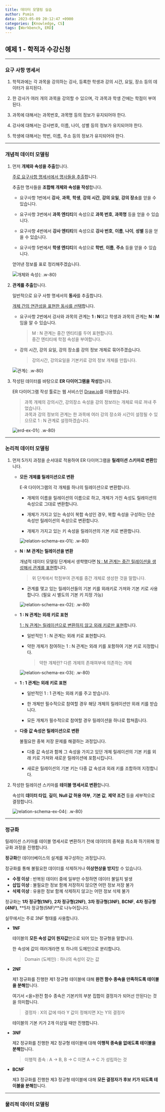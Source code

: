 ```yaml
---
title: 데이터 모델링 실습
author: Psmin
data: 2023-05-09 20:12:47 +0900
categories: [Knowledge, CS]
tags: [Workbench, ERD]
---
```


## 예제 1 - 학적과 수강신청

---

### 요구 사항 명세서

1. 학적과에는 각 과목을 강의하는 강사, 등록한 학생과 강의 시간, 요일, 장소 등의 데이터가 유지된다.

2. 한 강사가 여러 개의 과목을 강의할 수 있으며, 각 과목과 학생 간에는 학점이 부여된다.

3. 과목에 대해서는 과목번호, 과목명 등의 정보가 유지되어야 한다.

4. 강사에 대해서는 강사번호, 이름, 나이, 성별 등의 정보가 유지되어야 한다.

5. 학생에 대해서는 학번, 이름, 주소 등의 정보가 유지되어야 한다.

---

### 개념적 데이터 모델링

1. 먼저 **개체와 속성을 추출**합니다.

   <u>주로 요구사항 명세서에서 명사들을 추출</u>합니다.

   추출한 명사들을 **조합해 개체와 속성을 작성**합니다.

   - 요구사항 1번에서 **강사**, **과목**, **학생**, **강의 시간**, **강의 요일**, **강의 장소**를 얻을 수 있습니다.

   - 요구사항 3번에서 **과목 엔티티**의 속성으로 **과목 번호**, **과목명** 등을 얻을 수 있습니다.

   - 요구사항 4번에서 **강사 엔티티**의 속성으로 **강사 번호**, **이름**, **나이**, **성별** 등을 얻을 수 있습니다.

   - 요구사항 5번에서 **학생 엔티티**의 속성으로 **학번**, **이름**, **주소** 등을 얻을 수 있습니다.

   얻어낸 정보를 표로 정리해주겠습니다.

   ![개체와 속성](/assets/img/conceptual-ex-01.png){: .w-80}

2. **관계를 추출**합니다.

   일반적으로 요구 사항 명세서의 **동사**를 추출합니다.

   <u>개체 간의 연관성을 표현한 동사를 선택</u>합니다.

   - 요구사항 2번에서 강사와 과목의 관계는 **1 : N**이고 학생과 과목의 관계는 **N : M**임을 알 수 있습니다.

     > M : N 관계는 중간 엔티티를 두어 표현합니다.  
     > 중간 엔티티에 학점 속성을 부여합니다.

   - 강의 시간, 강의 요일, 강의 장소를 강의 정보 개체로 묶어주겠습니다.

     > 강의시간, 강의요일을 기본키로 강의 정보 개체를 만듭니다.

   ![관계](/assets/img/logical-ex-01.png){: .w-80}

3. 작성된 데이터를 바탕으로 **ER 다이어그램을 작성**합니다.

   ER 다이어그램 작성 툴로는 웹 서비스인 [Draw.io](https://app.diagrams.net/)를 이용했습니다.

   > 과목 개체의 강의시간, 강의장소 속성을 강의 정보라는 개체로 따로 꺼내 주었습니다.  
   > 과목과 강의 정보의 관계는 한 과목에 여러 강의 장소와 시간이 설정될 수 있으므로 1 : N 관계로 설정하겠습니다.

   ![erd-ex-01](/assets/img/erd-ex-01.png){: .w-80}

---

### 논리적 데이터 모델링

1. 먼저 5가지 과정을 순서대로 적용하여 ER 다이어그램을 **릴레이션 스키마로 변환**합니다.

   - **모든 개체를 릴레이션으로 변환**

     E-R 다이어그램의 각 개체를 하나의 릴레이션으로 변환합니다.

     - 개체의 이름을 릴레이션의 이름으로 하고, 개체가 가진 속성도 릴레이션의 속성으로 그대로 변환합니다.

     - 개체가 가지고 있는 속성이 복합 속성인 경우, 복합 속성을 구성하는 단순 속성만 릴레이션의 속성으로 변환합니다.

     - 개체가 가지고 있는 키 속성을 릴레이션의 기본 키로 변환합니다.

     ![relation-schema-ex-01](/assets/img/relation-schema-ex-01.png){: .w-80}

   - **N : M 관계는 릴레이션을 변환**

     개념적 데이터 모델링 단계에서 생햑했다면 <u>N : M 관계는 중간 릴레이션을 생성해서 관계를 표현</u>합니다.

     > 위 단계에서 학점부여 관계를 중간 개체로 생성한 것을 말합니다.

     - 관계를 맺고 있는 릴레이션들의 기본 키를 외래키로 가져와 기본 키로 사용합니다.
       (필요 시 별도의 기본 키 지정 가능)

     ![relation-schema-ex-02](/assets/img/relation-schema-ex-02.png){: .w-80}

   - **1 : N 관계는 외래 키로 표현**

     <u>1 : N 관계는 릴레이션으로 변환하지 않고 외래 키로만 표현</u>합니다.

     - 일반적인 1 : N 관계는 외래 키로 표현합니다.

     - 약한 개체가 참여하는 1 : N 관계는 외래 키를 포함하여 기본 키로 지정합니다.

       > 약한 걔체란?
       > 다른 개체의 존재여부에 의존하는 개체

     ![relation-schema-ex-03](/assets/img/relation-schema-ex-03.png){: .w-80}

   - **1 : 1 관계는 외래 키로 표현**

     - 일반적인 1 : 1 관계는 외래 키를 주고 받습니다.

     - 한 개체만 필수적으로 참여할 경우 해당 개체의 릴레이션만 외래 키를 받습니다.

     - 모든 개체가 필수적으로 참여할 경우 릴레이션을 하나로 합쳐줍니다.

   - **다중 값 속성은 릴레이션으로 변환**

     불필요한 중복 저장 문제를 해결하는 과정입니다.

     - 다중 값 속성과 함께 그 속성을 가지고 있던 개체 릴레이션의 기본 키를 외래 키로 가져와 새로운 릴레이션에 포함시킵니다.

     - 새로운 릴레이션의 기본 키는 다중 값 속성과 외래 키를 조합하여 지정합니다.

2. 작성한 릴레이션 스키마를 **테이블 명세서로 변환**합니다.

   속성의 **데이터 타입**, **길이**, **Null 값 허용 여부**, **기본 값**, **제약 조건** 등을 세부적으로 결정합니다.

   ![relation-schema-ex-04](/assets/img/relation-schema-ex-04.png){: .w-80}

---

### 정규화

릴레이션 스키마를 테이블 명세서로 변환하기 전에 데이터의 중복을 최소화 하기위해 정규화 과정을 진행합니다.

**정규화**란 데이터베이스의 설계를 재구성하는 과정입니다.

정규화를 통해 불필요한 데이터를 삭제하거나 **이상현상을 방지**할 수 있습니다.

- **수정 이상** : 반복된 데이터 중에 일부만 수정하면 데이터 불일치 발생
- **삽입 이상** : 불필요한 정보 함께 저장하지 않으면 어떤 정보 저장 불가
- **삭제 이상** : 유용한 정보 함께 삭제하지 않고는 어떤 정보 삭제 불가

정규화는 **1차 정규형(1NF)**, **2차 정규형(2NF)**, **3차 정규형(3NF)**, **BCNF**, **4차 정규형(4NF)**, **5차 정규형(5NF)**로 나누어집니다.

실무에서는 주로 3NF 형태를 사용합니다.

- **1NF**

  테이블의 **모든 속성 값이 원자값**만으로 되어 있는 정규형을 말합니다.

  한 속성에 값이 여러개라면 또 하나의 도메인으로 분리합니다.

  > Domain (도메인) : 하나의 속성이 갖는 값

- **2NF**

  제1 정규화를 진행한 제1 정규형 테이블에 대해 **완전 함수 종속을 만족하도록 테이블을 분해**합니다.

  여기서 <을>완전 함수 종속은 기본키의 부분 집합이 결정자가 되어선 안된다는 것을 의미</u>합니다.

  > 결정자 : X의 값에 따라 Y 값이 정해지면 X는 Y의 결정자

  테이블의 기본 키가 2개 이상일 때만 진행합니다.

- **3NF**

  제2 정규화를 진행한 제2 정규형 테이블에 대해 **이행적 종속을 없애도록 테이블을 분해**합니다.

  > 이행적 종속 : A -> B, B -> C 이면 A -> C 가 성립하는 것

- **BCNF**

  제3 정규화를 진행한 제3 정규형 테이블에 대해 **모든 결정자가 후보 키가 되도록 테이블을 분해**합니다.

---

### 물리적 데이터 모델링
